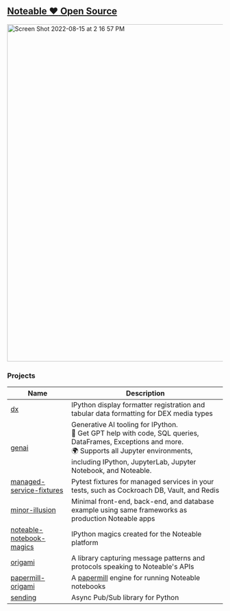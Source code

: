 ## [Noteable :heart: Open Source](https://noteable.io/community/)

<img width="786" alt="Screen Shot 2022-08-15 at 2 16 57 PM" src="https://user-images.githubusercontent.com/2680980/184720147-7967b91c-9dfe-482a-b02c-eebd15005efb.png">


### Projects

| Name | Description |
|------|-------------|
| [dx](https://github.com/noteable-io/dx) | IPython display formatter registration and tabular data formatting for DEX media types |
| [genai](https://github.com/noteable-io/genai) | Generative AI tooling for IPython.<br />🦾 Get GPT help with code, SQL queries, DataFrames, Exceptions and more.<br />🌍 Supports all Jupyter environments, including IPython, JupyterLab, Jupyter Notebook, and Noteable. |
| [managed-service-fixtures](https://github.com/noteable-io/managed-service-fixtures) | Pytest fixtures for managed services in your tests, such as Cockroach DB, Vault, and Redis |
| [minor-illusion](https://github.com/noteable-io/minor-illusion) | Minimal front-end, back-end, and database example using same frameworks as production Noteable apps |
| [noteable-notebook-magics](https://github.com/noteable-io/noteable-notebook-magics) | IPython magics created for the Noteable platform |
| [origami](https://github.com/noteable-io/origami) | A library capturing message patterns and protocols speaking to Noteable's APIs |
| [papermill-origami](https://github.com/noteable-io/papermill-origami) | A [papermill](https://github.com/nteract/papermill) engine for running Noteable notebooks |
| [sending](https://github.com/noteable-io/sending) | Async Pub/Sub library for Python |
